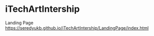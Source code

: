 # iTechArtIntership

Landing Page
https://seredyukb.github.io/iTechArtIntership/LandingPage/index.html

